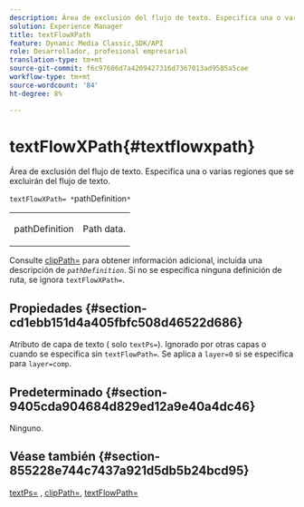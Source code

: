 ```yaml
---
description: Área de exclusión del flujo de texto. Especifica una o varias regiones que se excluirán del flujo de texto.
solution: Experience Manager
title: textFlowXPath
feature: Dynamic Media Classic,SDK/API
role: Desarrollador, profesional empresarial
translation-type: tm+mt
source-git-commit: f6c97606d7a4209427316d7367013ad9585a5cae
workflow-type: tm+mt
source-wordcount: '84'
ht-degree: 8%

---
```



# textFlowXPath{#textflowxpath}

Área de exclusión del flujo de texto. Especifica una o varias regiones que se excluirán del flujo de texto.

`textFlowXPath= *`pathDefinition`*`

<table id="simpletable_7E0EA48AEBB5426CBE948FCA18882C66"> 
 <tr class="strow"> 
  <td class="stentry"> <p><span class="varname"> pathDefinition</span> </p> </td> 
  <td class="stentry"> <p>Path data. </p></td> 
 </tr> 
</table>

Consulte [clipPath=](../../../../../is-api/http-ref/image-serving-api-ref/c-http-protocol-reference/c-command-reference/r-clippath.md#reference-8139b1b52dc54749b51b109521ddf83d) para obtener información adicional, incluida una descripción de *`pathDefinition`*. Si no se especifica ninguna definición de ruta, se ignora `textFlowXPath=`.

## Propiedades {#section-cd1ebb151d4a405fbfc508d46522d686}

Atributo de capa de texto ( solo `textPs=`). Ignorado por otras capas o cuando se especifica sin `textFlowPath=`. Se aplica a `layer=0` si se especifica para `layer=comp`.

## Predeterminado {#section-9405cda904684d829ed12a9e40a4dc46}

Ninguno.

## Véase también {#section-855228e744c7437a921d5db5b24bcd95}

[textPs=](../../../../../is-api/http-ref/image-serving-api-ref/c-http-protocol-reference/c-command-reference/r-textps.md#reference-4209a2a6169f44278da2647cfb0cd767) ,  [clipPath=](../../../../../is-api/http-ref/image-serving-api-ref/c-http-protocol-reference/c-command-reference/r-clippath.md#reference-8139b1b52dc54749b51b109521ddf83d),  [textFlowPath=](../../../../../is-api/http-ref/image-serving-api-ref/c-http-protocol-reference/c-command-reference/r-textflowpath.md#reference-0b8d9493d71342f0b6a64a6d221584ef)
